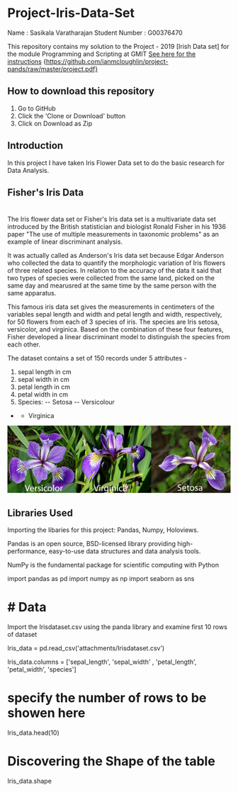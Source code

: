 # Project-Iris-Data-Set

Name : Sasikala Varatharajan Student Number : G00376470


This repository contains my solution to the Project - 2019 [Irish Data set] for the module 
Programming and Scripting at GMIT
[See here for the instructions](https://github.com/ianmcloughlin/project-pands/raw/master/project.pdf) {https://github.com/ianmcloughlin/project-pands/raw/master/project.pdf}


## How to download this repository
1. Go to GitHub
2. Click the 'Clone or Download' button
3. Click on Download as Zip

## Introduction

In this project I have taken Iris Flower Data set to do the basic research for Data Analysis. 

## Fisher's Iris Data
# 
The Iris flower data set or Fisher's Iris data set is a multivariate data set introduced by the British statistician and biologist Ronald Fisher in his 1936 paper "The use of multiple measurements in taxonomic problems" as an example of linear discriminant analysis.

It was actually called as Anderson's Iris data set because Edgar Anderson who collected the data to quantify the morphologic variation of Iris flowers of three related species. In relation to the accuracy of the data it said that two types of species were collected from the same land, picked on the same day and mearusred at the same time by the same person with the same apparatus.

This famous iris data set gives the measurements in centimeters of the variables sepal length and width and petal length and width, respectively, for 50 flowers from each of 3 species of iris. The species are Iris setosa, versicolor, and virginica. Based on the combination of these four features, Fisher developed a linear discriminant model to distinguish the species from each other.

The dataset contains a set of 150 records under 5 attributes -

1. sepal length in cm 
2. sepal width in cm 
3. petal length in cm 
4. petal width in cm 
5. Species: 
    -- Setosa 
    -- Versicolour 
-   - Virginica


![iris](/attachments/Iris.png)

## Libraries Used
Importing the libaries for this project: Pandas, Numpy, Holoviews.

Pandas is an open source, BSD-licensed library providing high-performance, easy-to-use data structures and data analysis tools.

NumPy is the fundamental package for scientific computing with Python


import pandas as pd
import numpy as np
import seaborn as sns


# # Data
Import the Irisdataset.csv using the panda library and examine first 10 rows of dataset

Iris_data = pd.read_csv('attachments/Irisdataset.csv')

Iris_data.columns = ['sepal_length', 'sepal_width' , 'petal_length', 'petal_width', 'species']

# specify the number of rows to be showen here
Iris_data.head(10)

# Discovering the Shape of the table

Iris_data.shape